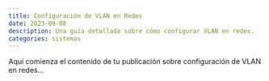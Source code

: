 ```yaml
---
title: Configuración de VLAN en Redes
date: 2023-09-08
description: Una guía detallada sobre cómo configurar VLAN en redes.
categories: sistemas
---
```


Aquí comienza el contenido de tu publicación sobre configuración de VLAN en redes...

